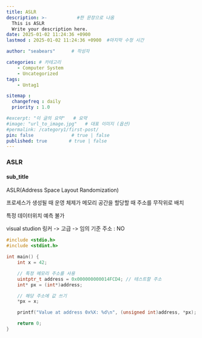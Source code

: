```yaml
---
title: ASLR
description: >-           #한 문장으로 나옴
  This is ASLR
  Write your description here.
date: 2025-01-02 11:24:36 +0900
lastmod : 2025-01-02 11:24:36 +0900  #마지막 수정 시간

author: "seabears"      # 작성자

categories: # 카테고리
    - Computer System
    - Uncategorized  
tags: 
    - Untag1

sitemap :
  changefreq : daily
  priority : 1.0

#excerpt: "이 글의 요약"   # 요약
#image: "url_to_image.jpg"   # 대표 이미지 (옵션)
#permalink: /category1/first-post/
pin: false              # true | false
published: true        # true | false
---
```


### ASLR

#### sub_title

ASLR(Address Space Layout Randomization)

프로세스가 생성될 때 운영 체제가 메모리 공간을 할당할 때 주소를 무작위로 배치

특정 데이터위치 예측 불가

visual studion
링커 -> 고급 -> 임의 기준 주소 : NO

```c
#include <stdio.h>
#include <stdint.h>

int main() {
    int x = 42;

    // 특정 메모리 주소를 사용
    uintptr_t address = 0x000000000014FCD4; // 테스트할 주소
    int* px = (int*)address;

    // 해당 주소에 값 쓰기
    *px = x;

    printf("Value at address 0x%X: %d\n", (unsigned int)address, *px);

    return 0;
}

```

